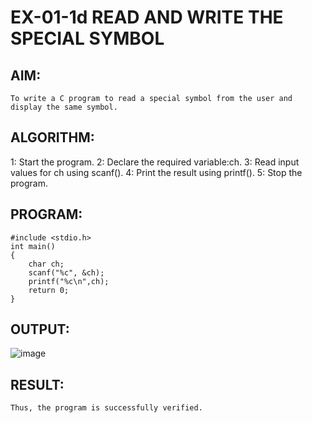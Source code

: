 # EX-01-1d   READ AND WRITE THE SPECIAL SYMBOL

## AIM:
    To write a C program to read a special symbol from the user and display the same symbol.

## ALGORITHM:
1: Start the program.
2: Declare the required variable:ch.
3: Read input values for ch using scanf().
4: Print the result using printf().
5: Stop the program.

## PROGRAM:
```
#include <stdio.h>
int main()
{
    char ch;
    scanf("%c", &ch);
    printf("%c\n",ch);
    return 0;
}
```

## OUTPUT:
![image](https://github.com/Yuvaranithulasingam/EX-01-Id/assets/121418522/ae5fa73d-7d51-4e94-9882-ac46f790b81c)

## RESULT:
    Thus, the program is successfully verified.
